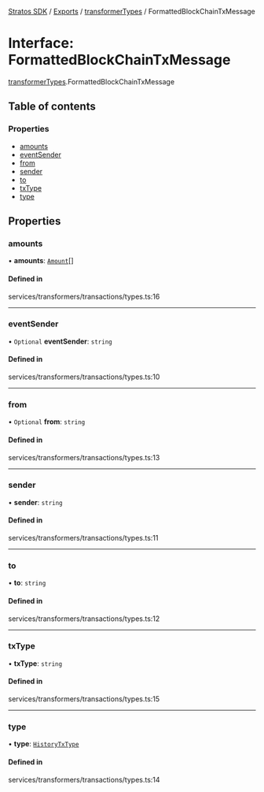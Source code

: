 [Stratos SDK](../README.md) / [Exports](../modules.md) / [transformerTypes](../modules/transformerTypes.md) / FormattedBlockChainTxMessage

# Interface: FormattedBlockChainTxMessage

[transformerTypes](../modules/transformerTypes.md).FormattedBlockChainTxMessage

## Table of contents

### Properties

- [amounts](transformerTypes.FormattedBlockChainTxMessage.md#amounts)
- [eventSender](transformerTypes.FormattedBlockChainTxMessage.md#eventsender)
- [from](transformerTypes.FormattedBlockChainTxMessage.md#from)
- [sender](transformerTypes.FormattedBlockChainTxMessage.md#sender)
- [to](transformerTypes.FormattedBlockChainTxMessage.md#to)
- [txType](transformerTypes.FormattedBlockChainTxMessage.md#txtype)
- [type](transformerTypes.FormattedBlockChainTxMessage.md#type)

## Properties

### amounts

• **amounts**: [`Amount`](networkTypes.Amount.md)[]

#### Defined in

services/transformers/transactions/types.ts:16

___

### eventSender

• `Optional` **eventSender**: `string`

#### Defined in

services/transformers/transactions/types.ts:10

___

### from

• `Optional` **from**: `string`

#### Defined in

services/transformers/transactions/types.ts:13

___

### sender

• **sender**: `string`

#### Defined in

services/transformers/transactions/types.ts:11

___

### to

• **to**: `string`

#### Defined in

services/transformers/transactions/types.ts:12

___

### txType

• **txType**: `string`

#### Defined in

services/transformers/transactions/types.ts:15

___

### type

• **type**: [`HistoryTxType`](../enums/transactionTypes.HistoryTxType.md)

#### Defined in

services/transformers/transactions/types.ts:14
